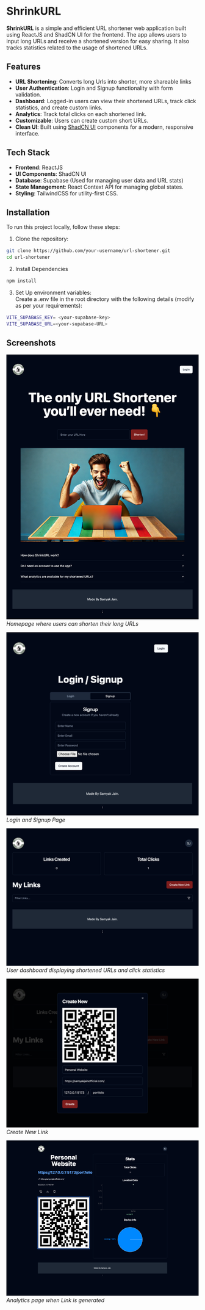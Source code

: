 # ShrinkURL

**ShrinkURL** is a simple and efficient URL shortener web application built using ReactJS and ShadCN UI for the frontend. 
The app allows users to input long URLs and receive a shortened version for easy 
sharing. It also tracks statistics related to the usage of shortened URLs.

## Features

- **URL Shortening**: Converts long Urls into shorter, more shareable links
- **User Authentication**: Login and Signup functionality with form validation.
- **Dashboard**: Logged-in users can view their shortened URLs, track click statistics, and create custom links.
- **Analytics**: Track total clicks on each shortened link.
- **Customizable**: Users can create custom short URLs.
- **Clean UI**: Built using [ShadCN UI](https://ui.shadcn.com/docs) components for a modern, responsive interface.


## Tech Stack

- **Frontend**: ReactJS
- **UI Components**: ShadCN UI
- **Database**: Supabase (Used for managing user data and URL stats)
- **State Management**: React Context API for managing global states.
- **Styling**: TailwindCSS for utility-first CSS.

## Installation

To run this project locally, follow these steps:

1. Clone the repository:

```bash
git clone https://github.com/your-username/url-shortener.git
cd url-shortener
````

2.  Install Dependencies
```bash
npm install
```

3.  Set Up environment variables: <br>
Create a .env file in the root directory with the following details (modify as per your requirements):
```bash
VITE_SUPABASE_KEY= <your-supabase-key>
VITE_SUPABASE_URL=<your-supabase-URL>
```
## Screenshots

![Homepage](./public/homepage.png)
*Homepage where users can shorten their long URLs*

![Login Page](./public/login-page.png)
*Login and Signup Page*

![Dashboard](./public/dashboard.png)
*User dashboard displaying shortened URLs and click statistics*

![Create-New-Link](./public/create-link.png)
*Create New Link*

![New-Link-DashBoard](./public/new-link-dashboard.png)
*Analytics page when Link is generated*
